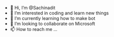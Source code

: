 - 👋 Hi, I’m @Sachinadit 
- 👀 I’m interested in coding and learn new things
- 🌱 I’m currently learning how to make bot
- 💞️ I’m looking to collaborate on Microsoft
- 📫 How to reach me ...

<!---
Sachinadit/Sachinadit is a ✨ special ✨ repository because its `README.md` (this file) appears on your GitHub profile.
You can click the Preview loknk to take a look at your changes.
--->

